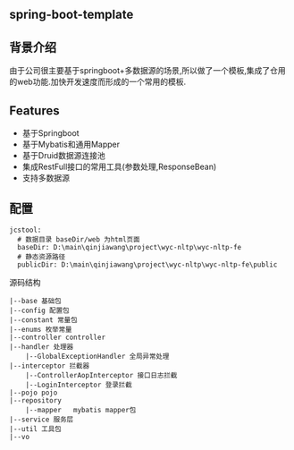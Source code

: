 
spring-boot-template
-------

## 背景介绍
由于公司很主要基于springboot+多数据源的场景,所以做了一个模板,集成了仓用的web功能.加快开发速度而形成的一个常用的模板.

## Features
* 基于Springboot
* 基于Mybatis和通用Mapper
* 基于Druid数据源连接池
* 集成RestFull接口的常用工具(参数处理,ResponseBean)
* 支持多数据源

## 配置
```text
jcstool:        
  # 数据目录 baseDir/web 为html页面
  baseDir: D:\main\qinjiawang\project\wyc-nltp\wyc-nltp-fe
  # 静态资源路径
  publicDir: D:\main\qinjiawang\project\wyc-nltp\wyc-nltp-fe\public
```


源码结构
```text
|--base 基础包
|--config 配置包
|--constant 常量包
|--enums 枚举常量
|--controller controller
|--handler 处理器
    |--GlobalExceptionHandler 全局异常处理
|--interceptor 拦截器
    |--ControllerAopInterceptor 接口日志拦截
    |--LoginInterceptor 登录拦截
|--pojo pojo
|--repository
    |--mapper   mybatis mapper包
|--service 服务层
|--util 工具包
|--vo
```
